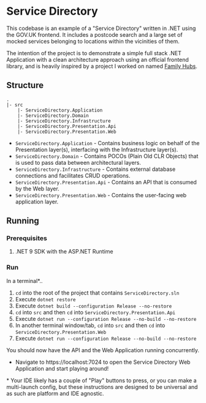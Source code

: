 # Service Directory

This codebase is an example of a "Service Directory" written in .NET using the GOV.UK frontend. It includes a postcode
search and a large set of mocked services belonging to locations within the vicinities of them.

The intention of the project is to demonstrate a simple full stack .NET Application with a clean architecture approach
using an official frontend library, and is heavily inspired by a project I worked on named [Family Hubs](https://github.com/DFE-Digital/fh-services).

## Structure

```
.
|- src
    |- ServiceDirectory.Application
    |- ServiceDirectory.Domain
    |- ServiceDirectory.Infrastructure
    |- ServiceDirectory.Presentation.Api
    |- ServiceDirectory.Presentation.Web
```

- `ServiceDirectory.Application` - Contains business logic on behalf of the Presentation layer(s), interfacing with the Infrastructure layer(s).
- `ServiceDirectory.Domain` - Contains POCOs (Plain Old CLR Objects) that is used to pass data between architectural layers.
- `ServiceDirectory.Infrastructure` - Contains external database connections and facilitates CRUD operations.
- `ServiceDirectory.Presentation.Api` - Contains an API that is consumed by the Web layer.
- `ServiceDirectory.Presentation.Web` - Contains the user-facing web application layer.

## Running

### Prerequisites

1. .NET 9 SDK with the ASP.NET Runtime

### Run

In a terminal*..

1. `cd` into the root of the project that contains `ServiceDirectory.sln`
2. Execute `dotnet restore`
3. Execute `dotnet build --configuration Release --no-restore`
4. `cd` into `src` and then `cd` into `ServiceDirectory.Presentation.Api`
5. Execute `dotnet run --configuration Release --no-build --no-restore`
6. In another terminal window/tab, `cd` into `src` and then `cd` into `ServiceDirectory.Presentation.Web`
7. Execute `dotnet run --configuration Release --no-build --no-restore`

You should now have the API and the Web Application running concurrently.

- Navigate to https://localhost:7024 to open the Service Directory Web Application and start playing around!

\* Your IDE likely has a couple of "Play" buttons to press, or you can make a multi-launch config, but these instructions
are designed to be universal and as such are platform and IDE agnostic.